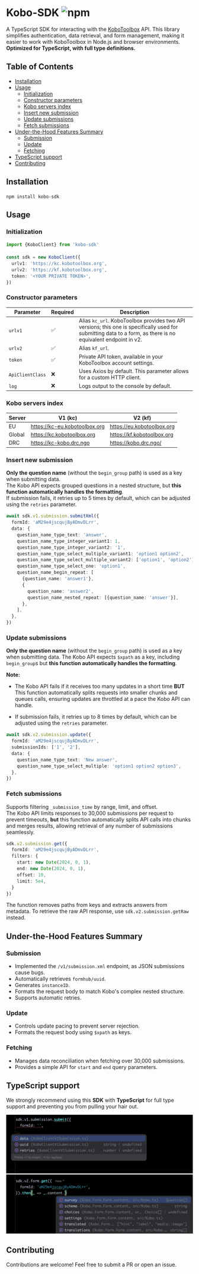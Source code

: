 # Kobo-SDK ![npm](https://img.shields.io/npm/v/kobo-sdk)

A TypeScript SDK for interacting with the [KoboToolbox](https://www.kobotoolbox.org/) API. This library simplifies
authentication, data retrieval, and
form management, making it easier to work with KoboToolbox in Node.js and browser environments.
**Optimized for TypeScript, with full type definitions.**

## Table of Contents

- [Installation](#installation)
- [Usage](#usage)
    - [Initialization](#initialization)
    - [Constructor parameters](#constructor-parameters)
    - [Kobo servers index](#kobo-servers-index)
    - [Insert new submission](#insert-new-submission)
    - [Update submissions](#update-submissions)
    - [Fetch submissions](#fetch-submissions)
- [Under-the-Hood Features Summary](#under-the-hood-features-summary)
    - [Submission](#submission)
    - [Update](#update)
    - [Fetching](#fetching)
- [TypeScript support](#typeScript-support)
- [Contributing](#contributing)

## Installation

```npm install kobo-sdk```

## Usage

### Initialization

```ts
import {KoboClient} from 'kobo-sdk'

const sdk = new KoboClient({
  urlv1: 'https://kc.kobotoolbox.org',
  urlv2: 'https://kf.kobotoolbox.org',
  token: '<YOUR PRIVATE TOKEN>',
})
```

### Constructor parameters

| Parameter        | Required | Description                                                                                                                                                   |
|------------------|----------|---------------------------------------------------------------------------------------------------------------------------------------------------------------|
| `urlv1`          | ✅        | Alias `kc_url`. KoboToolbox provides two API versions; this one is specifically used for submitting data to a form, as there is no equivalent endpoint in v2. |
| `urlv2`          | ✅        | Alias `kf_url`.                                                                                                                                               |
| `token`          | ✅        | Private API token, available in your KoboToolbox account settings.                                                                                            |
| `ApiClientClass` | ❌        | Uses Axios by default. This parameter allows for a custom HTTP client.                                                                                        |
| `log`            | ❌        | Logs output to the console by default.                                                                                                                        |

### Kobo servers index

| Server | V1 (kc)                       | V2 (kf)                    |
|--------|-------------------------------|----------------------------|
| EU     | https://kc-eu.kobotoolbox.org | https://eu.kobotoolbox.org |
| Global | https://kc.kobotoolbox.org    | https://kf.kobotoolbox.org |
| DRC    | https://kc-kobo.drc.ngo       | https://kobo.drc.ngo/      |

### Insert new submission

**Only the question name** (without the `begin_group` path) is used as a key when submitting data.  
The Kobo API expects grouped questions in a nested structure, but **this function automatically handles the formatting**.  
If submission fails, it retries up to 5 times by default, which can be adjusted using the `retries` parameter.

```ts
await sdk.v1.submission.submitXml({
  formId: 'aM29e4jscqujByADmvDLrr',
  data: {
    question_name_type_text: 'answer',
    question_name_type_integer_variant1: 1,
    question_name_type_integer_variant2: '1',
    question_name_type_select_multiple_variant1: 'option1 option2',
    question_name_type_select_multiple_variant2: ['option1', 'option2'],
    question_name_type_select_one: 'option1',
    question_name_begin_repeat: [
      {question_name: 'answer1'},
      {
        question_name: 'answer2',
        question_name_nested_repeat: [{question_name: 'answer'}],
      },
    ],
  },
})
```

### Update submissions

**Only the question name** (without the `begin_group` path) is used as a key when submitting data.
The Kobo API expects `$xpath` as a key, including `begin_group`s but **this function automatically handles the formatting**.

**Note:**

- The Kobo API fails if it receives too many updates in a short time **BUT**
  This function automatically splits requests into smaller chunks and queues calls, ensuring updates are throttled at a
  pace the Kobo API can handle.

- If submission fails, it retries up to 8 times by default, which can be adjusted using the `retries` parameter.

```ts
await sdk.v2.submission.update({
  formId: 'aM29e4jscqujByADmvDLrr',
  submissionIds: ['1', '2'],
  data: {
    question_name_type_text: 'New answer',
    question_name_type_select_multiple: 'option1 option2 option3',
  },
})
```

### Fetch submissions

Supports filtering `_submission_time` by range, limit, and offset.  
The Kobo API limits responses to 30,000 submissions per request to prevent timeouts, **but** this function automatically
splits API calls into chunks and merges results, allowing retrieval of any number of submissions seamlessly.

```ts
sdk.v2.submission.get({
  formId: 'aM29e4jscqujByADmvDLrr',
  filters: {
    start: new Date(2024, 0, 1),
    end: new Date(2024, 0, 1),
    offset: 10,
    limit: 5e4,
  }
})
```

The function removes paths from keys and extracts answers from metadata.
To retrieve the raw API response, use `sdk.v2.submission.getRaw` instead.

## Under-the-Hood Features Summary

### **Submission**

- Implemented the `/v1/submission.xml` endpoint, as JSON submissions cause bugs.
- Automatically retrieves `formhub/uuid`.
- Generates `instanceID`.
- Formats the request body to match Kobo's complex nested structure.
- Supports automatic retries.

### **Update**

- Controls update pacing to prevent server rejection.
- Formats the request body using `$xpath` as keys.

### **Fetching**

- Manages data reconciliation when fetching over 30,000 submissions.
- Provides a simple API for `start` and `end` query parameters.

## TypeScript support

We strongly recommend using this **SDK** with **TypeScript** for full type support and preventing you from pulling your
hair out.

![autocomplete-parameters.png](docs/autocomplete-parameters.png)
![autocomplete-response.png](docs/autocomplete-response.png)

## Contributing

Contributions are welcome! Feel free to submit a PR or open an issue.
